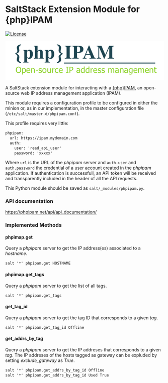 # SaltStack Extension Module for {php}IPAM

[![License](https://img.shields.io/badge/License-Apache--2.0-blue.svg)](https://spdx.org/licenses/Apache-2.0.html)

![](images/phpipam_logo.png?raw=true)

A SaltStack extension module for interacting with a
[{php}IPAM](https://phpipam.net/), an open-source web IP address management application (IPAM).

This module requires a configuration profile to be configured in either the minion or, as in our implementation, in the master configuration file (`/etc/salt/master.d/phpipam.conf`).

This profile requires very little:

    phpipam:
      url: https://ipam.mydomain.com
      auth:
        user: 'read_api_user'
        password: 'xxxxx'

Where `url` is the URL of the *phpipam* server and `auth.user` and `auth.password` the credential of a user account created in the *phpipam* application. If authentication is successfull, an API token will be received and transparently included in the header of all the API requests.

This Python module should be saved as `salt/_modules/phpipam.py`.

### API documentation

https://phpipam.net/api/api_documentation/

### Implemented Methods

#### phpimap.get

Query a *phpipam* server to get the IP address(es) associated to a *hostname*.

    salt '*' phpipam.get HOSTNAME

#### phpimap.get_tags

Query a *phpipam* server to get the list of all tags.

    salt '*' phpipam.get_tags

#### get_tag_id

Query a *phpipam* server to get the tag ID that corresponds to a given *tag*.

    salt '*' phpipam.get_tag_id Offline

#### get_addrs_by_tag

Query a *phpipam* server to get the IP addreses that corresponds to a given *tag*.
The IP addreses of the hosts tagged as gateway can be expluded by setting *exclude_gateway* as *True*.

    salt '*' phpipam.get_addrs_by_tag_id Offline
    salt '*' phpipam.get_addrs_by_tag_id Used True
